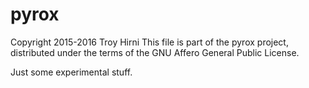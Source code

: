 # pyrox

Copyright 2015-2016 Troy Hirni
This file is part of the pyrox project, distributed under
the terms of the GNU Affero General Public License.

Just some experimental stuff.

